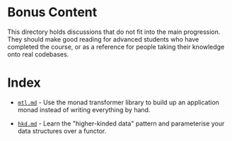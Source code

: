 # Bonus Content

This directory holds discussions that do not fit into the main
progression. They should make good reading for advanced students who
have completed the course, or as a reference for people taking their
knowledge onto real codebases.

# Index

* [`mtl.md`](https://github.com/qfpl/applied-fp-course/blob/master/bonus/mtl.md) -
  Use the monad transformer library to build up an application monad
  instead of writing everything by hand.

* [`hkd.md`](https://github.com/qfpl/applied-fp-course/blob/master/bonus/hkd.md) -
  Learn the "higher-kinded data" pattern and parameterise your data
  structures over a functor.
